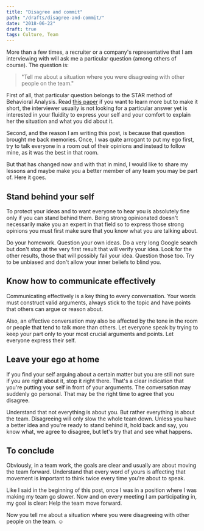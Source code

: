 ```yaml
---
title: "Disagree and commit"
path: "/drafts/disagree-and-commit/"
date: "2018-06-22"
draft: true
tags: Culture, Team
---
```


More than a few times, a recruiter or a company's representative that I am interviewing with will ask me a particular question (among others of course). The question is:

> "Tell me about a situation where you were disagreeing with other people on the team."

First of all, that particular question belongs to the STAR method of Behavioral Analysis. Read [this paper](https://www.vawizard.org/wiz-pdf/STAR_Method_Interviews.pdf) if you want to learn more but to make it short, the interviewer usually is not looking for a particular answer yet is interested in your fluidity to express your self and your comfort to explain her the situation and what you did about it.

Second, and the reason I am writing this post, is because that question brought me back memories. Once, I was quite arrogant to put my ego first, try to talk everyone in a room out of their opinions and instead to follow mine, as it was the best in that room.

But that has changed now and with that in mind, I would like to share my lessons and maybe make you a better member of any team you may be part of. Here it goes.

## Stand behind your self
To protect your ideas and to want everyone to hear you is absolutely fine only if you can stand behind them. Being strong opinionated doesn't necessarily make you an expert in that field so to express those strong opinions you must first make sure that you know what you are talking about.

Do your homework. Question your own ideas. Do a very long Google search but don't stop at the very first result that will verify your idea. Look for the other results, those that will possibly fail your idea. Question those too. Try to be unbiased and don't allow your inner beliefs to blind you.

## Know how to communicate effectively
Communicating effectively is a key thing to every conversation. Your words must construct valid arguments, always stick to the topic and have points that others can argue or reason about.

Also, an effective conversation may also be affected by the tone in the room or people that tend to talk more than others. Let everyone speak by trying to keep your part only to your most crucial arguments and points. Let everyone express their self.

<!-- want to go deeper? fallacies http://www.nobeliefs.com/fallacies.htm -->

## Leave your ego at home
If you find your self arguing about a certain matter but you are still not sure if you are right about it, stop it right there. That's a clear indication that you're putting your self in front of your arguments. The conversation may suddenly go personal. That may be the right time to agree that you disagree.

Understand that not everything is about you. But rather everything is about the team. Disagreeing will only slow the whole team down. Unless you have a better idea and you're ready to stand behind it, hold back and say, you know what, we agree to disagree, but let's try that and see what happens.

## To conclude
Obviously, in a team work, the goals are clear and usually are about moving the team forward. Understand that every word of yours is affecting that movement is important to think twice every time you're about to speak.

Like I said in the beginning of this post, once I was in a position where I was making my team go slower. Now and on every meeting I am participating in, my goal is clear: Help the team move forward.

Now you tell me about a situation where you were disagreeing with other people on the team. ☺️
